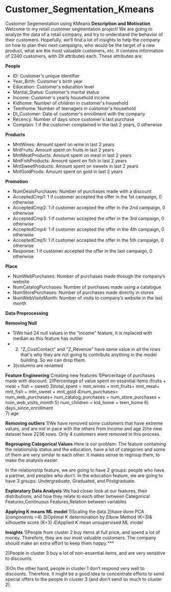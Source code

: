 # Customer_Segmentation_Kmeans
Customer Segementation using KMeans
**Description and Motivation**
Welcome to my retail customer segmentation project! We are going to analyze the data of a retail company, and try to understand the behavior of their customers. Hopefully, we’ll find a lot of insights to help the company on how to plan their next campaigns, who would be the target of a new product, what are the most valuable customers, etc.
It contains information of 2240 customers, with 29 attributes each. These attributes are: 

**People**
- ID: Customer's unique identifier
- Year_Birth: Customer's birth year
- Education: Customer's education level
- Marital_Status: Customer's marital status
- Income: Customer's yearly household income
- Kidhome: Number of children in customer's household
- Teenhome: Number of teenagers in customer's household
- Dt_Customer: Date of customer's enrollment with the company
- Recency: Number of days since customer's last purchase
- Complain: 1 if the customer complained in the last 2 years, 0 otherwise

**Products**

- MntWines: Amount spent on wine in last 2 years
- MntFruits: Amount spent on fruits in last 2 years
- MntMeatProducts: Amount spent on meat in last 2 years
- MntFishProducts: Amount spent on fish in last 2 years
- MntSweetProducts: Amount spent on sweets in last 2 years
- MntGoldProds: Amount spent on gold in last 2 years

**Promotion**

- NumDealsPurchases: Number of purchases made with a discount
- AcceptedCmp1: 1 if customer accepted the offer in the 1st campaign, 0 otherwise
- AcceptedCmp2: 1 if customer accepted the offer in the 2nd campaign, 0 otherwise
- AcceptedCmp3: 1 if customer accepted the offer in the 3rd campaign, 0 otherwise
- AcceptedCmp4: 1 if customer accepted the offer in the 4th campaign, 0 otherwise
- AcceptedCmp5: 1 if customer accepted the offer in the 5th campaign, 0 otherwise
- Response: 1 if customer accepted the offer in the last campaign, 0 otherwise

**Place**

- NumWebPurchases: Number of purchases made through the company’s website
- NumCatalogPurchases: Number of purchases made using a catalogue
- NumStorePurchases: Number of purchases made directly in stores
- NumWebVisitsMonth: Number of visits to company’s website in the last month

**Data Preprocessing**

**Removing Null**
- 1)We had 24 null values in the “income” feature, it is replaced with median as this feature has outlier
- 2) "Z_CostContact" and "Z_Revenue" have same value in all the rows that's why 
they are not going to contribute anything in the model building. So we can drop them.
- 3)columns are renamed

**Feature Engineering**
Creating new features
1)Percentage of purchases made with discount.
2)Percentage of value spent on essential items (fruits + meat + fish + sweet)
3)total_spent = mnt_wines + mnt_fruits+ mnt_meat+ mnt_fish + mtn_sweet + mnt_gold
4)num_purchases= num_web_purchases+ num_catalog_purchases + num_store_purchases + num_web_visits_month 
5) num_children =  kid_home  + teen_home
6) days_since_enrollment  
7) age 

**Removing outliers**
1)We have removed some customers that have extreme values, and are not in pace with the others from Income and age
2)he new dataset have 2236 rows. Only 4 customers were removed in this process.

**Regrouping Categorical Values**
Here is our problem: The feature containing the relationship status and the education, have a lot of categories and some of them are very similar to each other. It makes sense to regroup them, to make the analysis easier:

In the relationship feature, we are going to have 2 groups: people who have a partner, and peoples who don’t.
In the education feature, we are going to have 3 groups: Undergraduate, Graduated, and Postgraduate.

**Exploratory Data Analysis**
We had closer look at our features, their distributions, and how they relate to each other between Categorical Features,Continuous Features,Relation between variables

**Applying K means ML model**
1)Scaling the data
2)have done PCA (components =4)
3)Optimal K determination by Elbow Method (K=3)& silhouette score (K=3)
4)Applied K mean unsupervised ML model

**Insights**
1)People from cluster 2 buy items at full price, and spend a lot of money. Therefore, they are our most valuable customers. The company should make an extra effort to keep them happy.***

2)People in cluster 3 buy a lot of non-essential items, and are very sensitive to discounts.

3)On the other hand, people in cluster 1 don’t respond very well to discounts. Therefore, it might be a good idea to concentrate efforts to send special offers to the people in cluster 3 (and don’t send so much to cluster 2).
